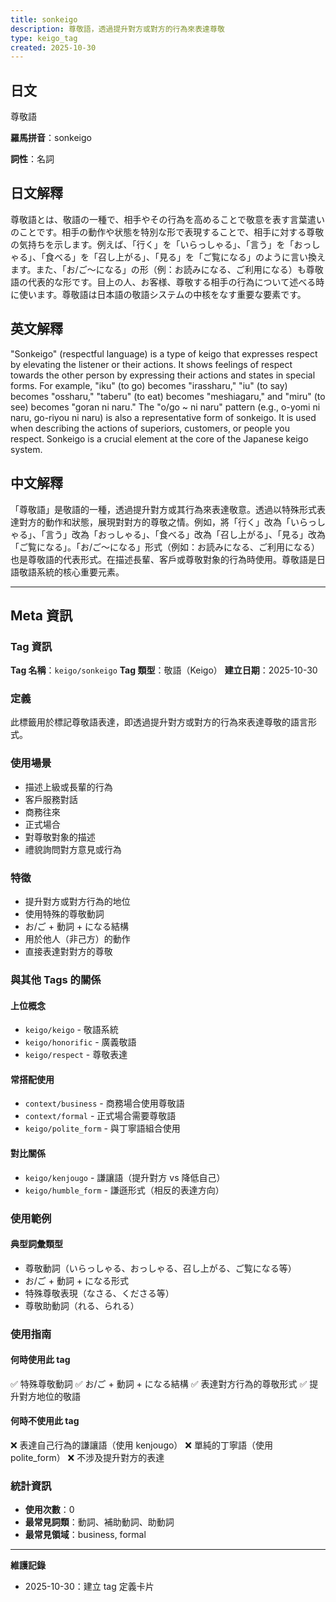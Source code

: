 ```yaml
---
title: sonkeigo
description: 尊敬語，透過提升對方或對方的行為來表達尊敬
type: keigo_tag
created: 2025-10-30
---
```


## 日文
尊敬語

**羅馬拼音**：sonkeigo

**詞性**：名詞

## 日文解釋
尊敬語とは、敬語の一種で、相手やその行為を高めることで敬意を表す言葉遣いのことです。相手の動作や状態を特別な形で表現することで、相手に対する尊敬の気持ちを示します。例えば、「行く」を「いらっしゃる」、「言う」を「おっしゃる」、「食べる」を「召し上がる」、「見る」を「ご覧になる」のように言い換えます。また、「お/ご〜になる」の形（例：お読みになる、ご利用になる）も尊敬語の代表的な形です。目上の人、お客様、尊敬する相手の行為について述べる時に使います。尊敬語は日本語の敬語システムの中核をなす重要な要素です。

## 英文解釋
"Sonkeigo" (respectful language) is a type of keigo that expresses respect by elevating the listener or their actions. It shows feelings of respect towards the other person by expressing their actions and states in special forms. For example, "iku" (to go) becomes "irassharu," "iu" (to say) becomes "ossharu," "taberu" (to eat) becomes "meshiagaru," and "miru" (to see) becomes "goran ni naru." The "o/go ~ ni naru" pattern (e.g., o-yomi ni naru, go-riyou ni naru) is also a representative form of sonkeigo. It is used when describing the actions of superiors, customers, or people you respect. Sonkeigo is a crucial element at the core of the Japanese keigo system.

## 中文解釋
「尊敬語」是敬語的一種，透過提升對方或其行為來表達敬意。透過以特殊形式表達對方的動作和狀態，展現對對方的尊敬之情。例如，將「行く」改為「いらっしゃる」、「言う」改為「おっしゃる」、「食べる」改為「召し上がる」、「見る」改為「ご覧になる」。「お/ご〜になる」形式（例如：お読みになる、ご利用になる）也是尊敬語的代表形式。在描述長輩、客戶或尊敬對象的行為時使用。尊敬語是日語敬語系統的核心重要元素。

---

## Meta 資訊

### Tag 資訊

**Tag 名稱**：`keigo/sonkeigo`
**Tag 類型**：敬語（Keigo）
**建立日期**：2025-10-30

### 定義

此標籤用於標記尊敬語表達，即透過提升對方或對方的行為來表達尊敬的語言形式。

### 使用場景

- 描述上級或長輩的行為
- 客戶服務對話
- 商務往來
- 正式場合
- 對尊敬對象的描述
- 禮貌詢問對方意見或行為

### 特徵

- 提升對方或對方行為的地位
- 使用特殊的尊敬動詞
- お/ご + 動詞 + になる結構
- 用於他人（非己方）的動作
- 直接表達對對方的尊敬

### 與其他 Tags 的關係

#### 上位概念
- `keigo/keigo` - 敬語系統
- `keigo/honorific` - 廣義敬語
- `keigo/respect` - 尊敬表達

#### 常搭配使用
- `context/business` - 商務場合使用尊敬語
- `context/formal` - 正式場合需要尊敬語
- `keigo/polite_form` - 與丁寧語組合使用

#### 對比關係
- `keigo/kenjougo` - 謙讓語（提升對方 vs 降低自己）
- `keigo/humble_form` - 謙遜形式（相反的表達方向）

### 使用範例

#### 典型詞彙類型
- 尊敬動詞（いらっしゃる、おっしゃる、召し上がる、ご覧になる等）
- お/ご + 動詞 + になる形式
- 特殊尊敬表現（なさる、くださる等）
- 尊敬助動詞（れる、られる）

### 使用指南

#### 何時使用此 tag
✅ 特殊尊敬動詞
✅ お/ご + 動詞 + になる結構
✅ 表達對方行為的尊敬形式
✅ 提升對方地位的敬語

#### 何時不使用此 tag
❌ 表達自己行為的謙讓語（使用 kenjougo）
❌ 單純的丁寧語（使用 polite_form）
❌ 不涉及提升對方的表達

### 統計資訊

- **使用次數**：0
- **最常見詞類**：動詞、補助動詞、助動詞
- **最常見領域**：business, formal

---

**維護記錄**
- 2025-10-30：建立 tag 定義卡片
